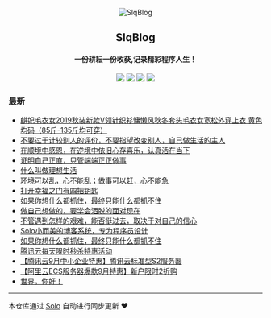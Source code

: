 <p align="center"><img alt="SlqBlog" src="https://static.b3log.org/images/brand/solo-32.png"></p><h2 align="center">
SlqBlog
</h2>

<h4 align="center">一份耕耘一份收获,记录精彩程序人生！</h4>
<p align="center"><a title="SlqBlog" target="_blank" href="https://github.com/shaoleiqiang/solo-blog"><img src="https://img.shields.io/github/last-commit/shaoleiqiang/solo-blog.svg?style=flat-square&color=FF9900"></a>
<a title="GitHub repo size in bytes" target="_blank" href="https://github.com/shaoleiqiang/solo-blog"><img src="https://img.shields.io/github/repo-size/shaoleiqiang/solo-blog.svg?style=flat-square"></a>
<a title="Solo Version" target="_blank" href="https://github.com/b3log/solo/releases"><img src="https://img.shields.io/badge/solo-3.6.5-f1e05a.svg?style=flat-square&color=blueviolet"></a>
<a title="Hits" target="_blank" href="https://github.com/b3log/hits"><img src="https://hits.b3log.org/shaoleiqiang/solo-blog.svg"></a></p>

### 最新

* [麒妃毛衣女2019秋装新款V领针织衫慵懒风秋冬套头毛衣女宽松外穿上衣 黄色 均码（85斤-135斤均可穿）](http://solo.leiqiang.site/articles/2019/09/25/1569389848402.html)
* [不要过于计较别人的评价，不要指望改变别人，自己做生活的主人](http://solo.leiqiang.site/articles/2019/09/24/1569338036237.html)
* [在顺境中感恩，在逆境中依旧心存喜乐，认真活在当下](http://solo.leiqiang.site/articles/2019/09/24/1569337980735.html)
* [证明自己正直，只管端端正正做事](http://solo.leiqiang.site/articles/2019/09/24/1569337772381.html)
* [什么叫做理想生活](http://solo.leiqiang.site/articles/2019/09/24/1569337739811.html)
* [环境可以乱，心不能乱；做事可以赶，心不能急](http://solo.leiqiang.site/articles/2019/09/24/1569337680273.html)
* [打开幸福之门有四把钥匙](http://solo.leiqiang.site/articles/2019/09/24/1569337611650.html)
* [如果你想什么都抓住，最终只能什么都抓不住](http://solo.leiqiang.site/articles/2019/09/24/1569337534544.html)
* [做自己想做的，要学会洒脱的面对现在](http://solo.leiqiang.site/articles/2019/09/24/1569337484792.html)
* [不管遇到怎样的艰难，能否挺过去，取决于对自己的信心](http://solo.leiqiang.site/articles/2019/09/24/1569337318886.html)
* [Solo小而美的博客系统，专为程序员设计 ](http://solo.leiqiang.site/articles/2019/09/20/1568960686198.html)
* [如果你想什么都抓住，最终只能什么都抓不住](http://solo.leiqiang.site/articles/2019/09/20/1568958051373.html)
* [腾讯云每天限时秒杀特惠活动](http://solo.leiqiang.site/articles/2019/09/20/1568947968173.html)
* [【腾讯云9月中小企业特惠】腾讯云标准型S2服务器](http://solo.leiqiang.site/articles/2019/09/20/1568947750517.html)
* [【阿里云ECS服务器爆款9月特惠】新户限时2折购](http://solo.leiqiang.site/articles/2019/09/20/1568947624810.html)
* [世界，你好！](http://solo.leiqiang.site/hello-solo)



---

本仓库通过 [Solo](https://github.com/b3log/solo) 自动进行同步更新 ❤️ 